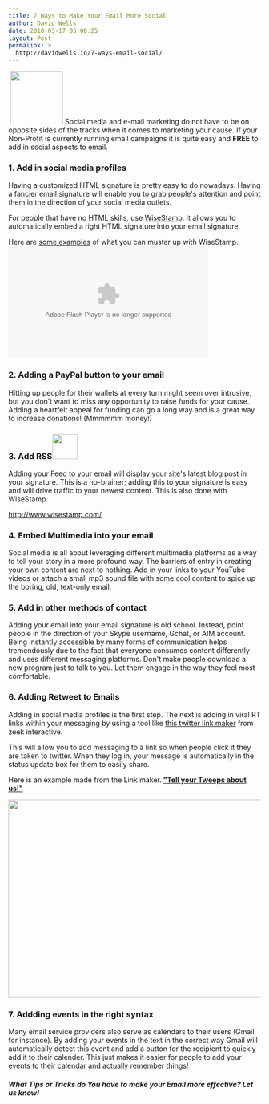 ```yaml
---
title: 7 Ways to Make Your Email More Social
author: David Wells
date: 2010-03-17 05:00:25
layout: Post
permalink: >
  http://davidwells.io/7-ways-email-social/
---
```

<a href="http://www.davidwells.tv/wp-content/uploads/2010/04/emailIcon.png"><img class="size-thumbnail wp-image-1483 alignleft" style="margin-left: 4px; margin-right: 4px;" title="emailIcon" src="http://www.davidwells.tv/wp-content/uploads/2010/03/emailIcon-150x150.png" alt="" width="105" height="105" /></a>Social media and e-mail marketing do not have to be on opposite sides of the tracks when it comes to marketing your cause. If your Non-Profit is currently running email campaigns it is quite easy and <strong>FREE</strong> to add in social aspects to email.
<h3>1. Add in social media profiles</h3>
Having a customized HTML signature is pretty easy to do nowadays. Having a fancier email signature will enable you to grab people's attention and point them in the direction of your social media outlets.

For people that have no HTML skills, use <a href="http://www.wisestamp.com/">WiseStamp</a>. It allows you to automatically embed a right HTML signature into your email signature.
<!--more-->
Here are <a href="http://wisestamp.com/goodies/category/signature-examples/">some examples</a> of what you can muster up with WiseStamp.
<object width="400" height="224" classid="clsid:d27cdb6e-ae6d-11cf-96b8-444553540000" codebase="http://download.macromedia.com/pub/shockwave/cabs/flash/swflash.cab#version=6,0,40,0"><param name="flashvars" value="guid=kDFWdi7a&amp;width=400&amp;height=224&amp;locksize=no&amp;qc_publisherId=p-18-mFEk4J448M" /><param name="src" value="http://v.wordpress.com/wp-content/plugins/video/flvplayer.swf?ver=1.18" /><param name="allowfullscreen" value="true" /><embed width="400" height="224" type="application/x-shockwave-flash" src="http://v.wordpress.com/wp-content/plugins/video/flvplayer.swf?ver=1.18" flashvars="guid=kDFWdi7a&amp;width=400&amp;height=224&amp;locksize=no&amp;qc_publisherId=p-18-mFEk4J448M" allowfullscreen="true" /></object>
<h3>2. Adding a PayPal button to your email</h3>
Hitting up people for their wallets at every turn might seem over intrusive, but you don't want to miss any opportunity to raise funds for your cause. Adding a heartfelt appeal for funding can go a long way and is a great way to increase donations! (Mmmmmm money!)
<h3>3. Add RSS<img class="alignright" title="rss" src="http://www.davidwells.tv/wp-content/plugins/wp-thumbie/timthumb.php?src=/wp-content/uploads/2010/03/rss-150x150.png&amp;w=50&amp;h=50&amp;zc=1" alt="" width="50" height="50" /></h3>
Adding your Feed to your email will display your site's latest blog post in your signature. This is a no-brainer; adding this to your signature is easy and will drive traffic to your newest content. This is also done with WiseStamp.

<a href="http://www.wisestamp.com/">http://www.wisestamp.com/</a>
<h3>4. Embed Multimedia into your email</h3>
Social media is all about leveraging different multimedia platforms as a way to tell your story in a more profound way. The barriers of entry in creating your own content are next to nothing. Add in your links to your YouTube videos or attach a small mp3 sound file with some cool content to spice up the boring, old, text-only email.
<h3>5. Add in other methods of contact</h3>
Adding your email into your email signature is old school. Instead, point people in the direction of your Skype username, Gchat, or AIM account. Being instantly accessible by many forms of communication helps tremendously due to the fact that everyone consumes content differently and uses different messaging platforms. Don't make people download a new program just to talk to you. Let them engage in the way they feel most comfortable.
<h3>6. Adding Retweet to Emails</h3>
Adding in social media profiles is the first step. The next is adding in viral RT links within your messaging by using a tool like <a href=" http://zeek.com/create-a-status-update-url-for-twitter/">this twitter link maker</a> from zeek interactive.

This will allow you to add messaging to a link so when people click it they are taken to twitter. When they log in, your message is automatically in the status update box for them to easily share.

Here is an example made from the Link maker.<strong> <a href="http://tinyurl.com/yhkdaxe">"Tell your Tweeps about us!"</a></strong>
<p style="text-align: center;"><a href="http://www.davidwells.tv/wp-content/uploads/2010/03/zeek.png"><img class="aligncenter size-full wp-image-912" title="zeek" src="http://www.davidwells.tv/wp-content/uploads/2010/03/zeek.png" alt="" width="520" height="395" /></a></p>

<h3>7. Addding events in the right syntax</h3>
Many email service providers also serve as calendars to their users (Gmail for instance). By adding your events in the text in the correct way Gmail will automatically detect this event and add a button for the recipient to quickly add it to their calender. This just makes it easier for people to add your events to their calendar and actually remember things!
<h5>What Tips or Tricks do You have to make your Email more effective? Let us know!</h5>
